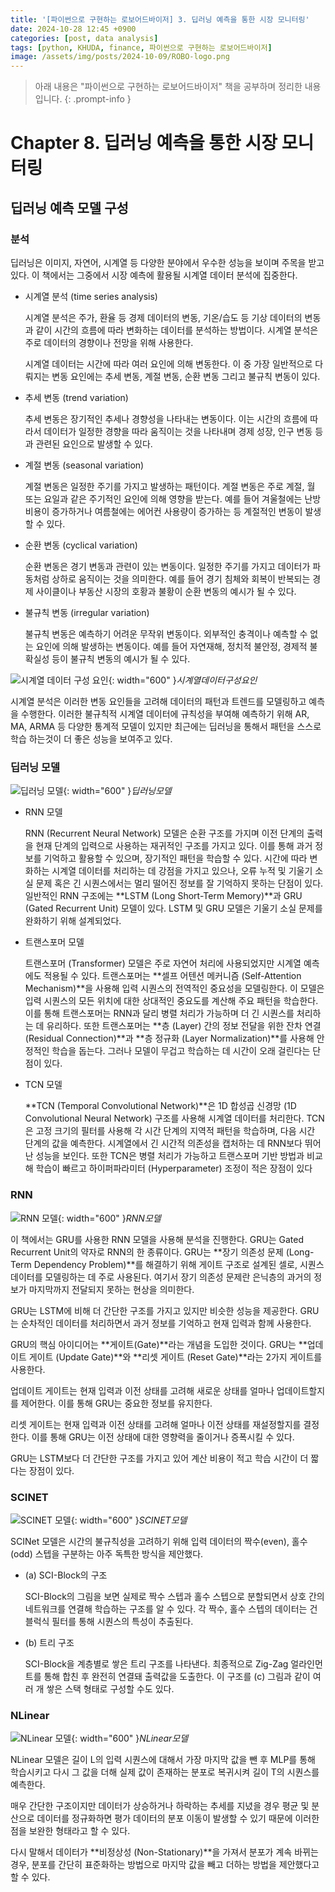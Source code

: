 ```yaml
---
title: '[파이썬으로 구현하는 로보어드바이저] 3. 딥러닝 예측을 통한 시장 모니터링'
date: 2024-10-28 12:45 +0900
categories: [post, data analysis]
tags: [python, KHUDA, finance, 파이썬으로 구현하는 로보어드바이저]
image: /assets/img/posts/2024-10-09/ROBO-logo.png
---
```



> 아래 내용은 "파이썬으로 구현하는 로보어드바이저" 책을 공부하며 정리한 내용입니다. 
{: .prompt-info }

# Chapter 8. 딥러닝 예측을 통한 시장 모니터링

## 딥러닝 예측 모델 구성

### 분석

딥러닝은 이미지, 자연어, 시계열 등 다양한 분야에서 우수한 성능을 보이며 주목을 받고 있다. 이 책에서는 그중에서 시장 예측에 활용될 시계열 데이터 분석에 집중한다.

- 시계열 분석 (time series analysis)

    시계열 분석은 주가, 환율 등 경제 데이터의 변동, 기온/습도 등 기상 데이터의 변동과 같이 시간의 흐름에 따라 변화하는 데이터를 분석하는 방법이다. 시계열 분석은 주로 데이터의 경향이나 전망을 위해 사용한다.

    시계열 데이터는 시간에 따라 여러 요인에 의해 변동한다. 이 중 가장 일반적으로 다뤄지는 변동 요인에는 추세 변동, 계절 변동, 순환 변동 그리고 불규칙 변동이 있다.

- 추세 변동 (trend variation)
    
    추세 변동은 장기적인 추세나 경향성을 나타내는 변동이다. 이는 시간의 흐름에 따라서 데이터가 일정한 경향을 따라 움직이는 것을 나타내며 경제 성장, 인구 변동 등과 관련된 요인으로 발생할 수 있다.

- 계절 변동 (seasonal variation)
    
    계절 변동은 일정한 주기를 가지고 발생하는 패턴이다. 계절 변동은 주로 계절, 월 또는 요일과 같은 주기적인 요인에 의해 영향을 받는다. 예를 들어 겨울철에는 난방 비용이 증가하거나 여름철에는 에어컨 사용량이 증가하는 등 계절적인 변동이 발생할 수 있다.

- 순환 변동 (cyclical variation)
    
    순환 변동은 경기 변동과 관련이 있는 변동이다. 일정한 주기를 가지고 데이터가 파동처럼 상하로 움직이는 것을 의미한다. 예를 들어 경기 침체와 회복이 반복되는 경제 사이클이나 부동산 시장의 호황과 불황이 순환 변동의 예시가 될 수 있다.

- 불규칙 변동 (irregular variation)
    
    불규칙 변동은 예측하기 어려운 무작위 변동이다. 외부적인 충격이나 예측할 수 없는 요인에 의해 발생하는 변동이다. 예를 들어 자연재해, 정치적 불안정, 경제적 불확실성 등이 불규칙 변동의 예시가 될 수 있다.


![시계열 데이터 구성 요인](/assets/img/posts/2024-10-28/시계열데이터구성요인.png){: width="600" }_시계열데이터구성요인_

시계열 분석은 이러한 변동 요인들을 고려해 데이터의 패턴과 트렌드를 모델링하고 예측을 수행한다. 이러한 불규칙적 시계열 데이터에 규칙성을 부여해 예측하기 위해 AR, MA, ARMA 등 다양한 통계적 모델이 있지만 최근에는 딥러닝을 통해서 패턴을 스스로 학습 하는것이 더 좋은 성능을 보여주고 있다.


### 딥러닝 모델

![딥러닝 모델](/assets/img/posts/2024-10-28/딥러닝모델.png){: width="600" }_딥러닝모델_

- RNN 모델
  
    RNN (Recurrent Neural Network) 모델은 순환 구조를 가지며 이전 단계의 출력을 현재 단계의 입력으로 사용하는 재귀적인 구조를 가지고 있다. 이를 통해 과거 정보를 기억하고 활용할 수 있으며, 장기적인 패턴을 학습할 수 있다.
    시간에 따라 변화하는 시계열 데이터를 처리하는 데 강점을 가지고 있으나, 오류 누적 및 기울기 소실 문제 혹은 긴 시퀀스에서는 멀리 떨어진 정보를 잘 기억하지 못하는 단점이 있다.
    일반적인 RNN 구조에는 **LSTM (Long Short-Term Memory)**과 GRU (Gated Recurrent Unit) 모델이 있다. LSTM 및 GRU 모델은 기울기 소실 문제를 완화하기 위해 설계되었다.

- 트랜스포머 모델
    
    트랜스포머 (Transformer) 모델은 주로 자연어 처리에 사용되었지만 시계열 예측에도 적용될 수 있다.
    트랜스포머는 **셀프 어텐션 메커니즘 (Self-Attention Mechanism)**을 사용해 입력 시퀀스의 전역적인 중요성을 모델링한다. 이 모델은 입력 시퀀스의 모든 위치에 대한 상대적인 중요도를 계산해 주요 패턴을 학습한다. 이를 통해 트랜스포머는 RNN과 달리 병렬 처리가 가능하며 더 긴 시퀀스를 처리하는 데 유리하다.
    또한 트랜스포머는 **층 (Layer) 간의 정보 전달을 위한 잔차 연결 (Residual Connection)**과 **층 정규화 (Layer Normalization)**를 사용해 안정적인 학습을 돕는다. 그러나 모델이 무겁고 학습하는 데 시간이 오래 걸린다는 단점이 있다.

- TCN 모델

    **TCN (Temporal Convolutional Network)**은 1D 합성곱 신경망 (1D Convolutional Neural Network) 구조를 사용해 시계열 데이터를 처리한다.
    TCN은 고정 크기의 필터를 사용해 각 시간 단계의 지역적 패턴을 학습하며, 다음 시간 단계의 값을 예측한다.
    시계열에서 긴 시간적 의존성을 캡처하는 데 RNN보다 뛰어난 성능을 보인다. 또한 TCN은 병렬 처리가 가능하고 트랜스포머 기반 방법과 비교해 학습이 빠르고 하이퍼파라미터 (Hyperparameter) 조정이 적은 장점이 있다

### RNN

![RNN 모델](/assets/img/posts/2024-10-28/RNN모델.png){: width="600" }_RNN모델_

이 책에서는 GRU를 사용한 RNN 모델을 사용해 분석을 진행한다. GRU는 Gated Recurrent Unit의 약자로 RNN의 한 종류이다. GRU는 **장기 의존성 문제 (Long-Term Dependency Problem)**를 해결하기 위해 게이트 구조로 설계된 셀로, 시퀀스 데이터를 모델링하는 데 주로 사용된다. 여기서 장기 의존성 문제란 은닉층의 과거의 정보가 마지막까지 전달되지 못하는 현상을 의미한다.

GRU는 LSTM에 비해 더 간단한 구조를 가지고 있지만 비슷한 성능을 제공한다. GRU는 순차적인 데이터를 처리하면서 과거 정보를 기억하고 현재 입력과 함께 사용한다.

GRU의 핵심 아이디어는 **게이트(Gate)**라는 개념을 도입한 것이다. GRU는 **업데이트 게이트 (Update Gate)**와 **리셋 게이트 (Reset Gate)**라는 2가지 게이트를 사용한다.

업데이트 게이트는 현재 입력과 이전 상태를 고려해 새로운 상태를 얼마나 업데이트할지를 제어한다. 이를 통해 GRU는 중요한 정보를 유지한다.

리셋 게이트는 현재 입력과 이전 상태를 고려해 얼마나 이전 상태를 재설정할지를 결정한다. 이를 통해 GRU는 이전 상태에 대한 영향력을 줄이거나 증폭시킬 수 있다.

GRU는 LSTM보다 더 간단한 구조를 가지고 있어 계산 비용이 적고 학습 시간이 더 짧다는 장점이 있다.

### SCINET

![SCINET 모델](/assets/img/posts/2024-10-28/SCINET모델.png){: width="600" }_SCINET모델_

SCINet 모델은 시간의 불규칙성을 고려하기 위해 입력 데이터의 짝수(even), 홀수(odd) 스텝을 구분하는 아주 독특한 방식을 제안했다.

- (a) SCI-Block의 구조
    
    SCI-Block의 그림을 보면 실제로 짝수 스텝과 홀수 스텝으로 분할되면서 상호 간의 네트워크를 연결해 학습하는 구조를 알 수 있다. 각 짝수, 홀수 스텝의 데이터는 건블럭식 필터를 통해 시퀀스의 특성이 추출된다.

- (b) 트리 구조
    
    SCI-Block을 계층별로 쌓은 트리 구조를 나타낸다. 최종적으로 Zig-Zag 얼라인먼트를 통해 합친 후 완전히 연결돼 출력값을 도출한다. 이 구조를 (c) 그림과 같이 여러 개 쌓은 스택 형태로 구성할 수도 있다.

### NLinear

![NLinear 모델](/assets/img/posts/2024-10-28/NLinear모델.png){: width="600" }_NLinear모델_

NLinear 모델은 길이 L의 입력 시퀀스에 대해서 가장 마지막 값을 뺀 후 MLP를 통해 학습시키고 다시 그 값을 더해 실제 값이 존재하는 분포로 복귀시켜 길이 T의 시퀀스를 예측한다.

매우 간단한 구조이지만 데이터가 상승하거나 하락하는 추세를 지녔을 경우 평균 및 분산으로 데이터를 정규화하면 평가 데이터의 분포 이동이 발생할 수 있기 때문에 이러한 점을 보완한 형태라고 할 수 있다.

다시 말해서 데이터가 **비정상성 (Non-Stationary)**을 가져서 분포가 계속 바뀌는 경우, 분포를 간단히 표준화하는 방법으로 마지막 값을 빼고 더하는 방법을 제안했다고 할 수 있다.